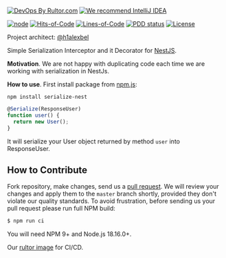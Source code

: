 [![DevOps By Rultor.com](https://www.rultor.com/b/h1alexbel/serialize)](https://www.rultor.com/p/h1alexbel/serialize)
[![We recommend IntelliJ IDEA](https://www.elegantobjects.org/intellij-idea.svg)](https://www.jetbrains.com/idea/)
<br>

[![node](https://github.com/h1alexbel/serialize/actions/workflows/node.yml/badge.svg)](https://github.com/h1alexbel/serialize/actions/workflows/node.yml)
[![Hits-of-Code](https://hitsofcode.com/github/h1alexbel/serialize)](https://hitsofcode.com/view/github/h1alexbel/serialize)
[![Lines-of-Code](https://tokei.rs/b1/github/h1alexbel/serialize)](https://github.com/h1alexbel/serialize)
[![PDD status](http://www.0pdd.com/svg?name=h1alexbel/serialize)](http://www.0pdd.com/p?name=h1alexbel/serialize)
[![License](https://img.shields.io/badge/license-MIT-green.svg)](https://github.com/h1alexbel/serialize/blob/master/LICENSE)

Project architect: [@h1alexbel](https://github.com/h1alexbel)

Simple Serialization Interceptor and it Decorator for [NestJS](https://nestjs.com/).

**Motivation**.
We are not happy with duplicating code each time we are working with serialization in NestJs.

**How to use**.
First install package from [npm.js](https://www.npmjs.com/package/serialize-nest):
```shell
npm install serialize-nest
```

```typescript
@Serialize(ResponseUser)
function user() {
  return new User();
}
```
It will serialize your User object returned by method `user` into ResponseUser.

## How to Contribute

Fork repository, make changes, send us a [pull request](https://www.yegor256.com/2014/04/15/github-guidelines.html).
We will review your changes and apply them to the `master` branch shortly,
provided they don't violate our quality standards. To avoid frustration,
before sending us your pull request please run full NPM build:

```bash
$ npm run ci
```

You will need NPM 9+ and Node.js 18.16.0+.

Our [rultor image](https://github.com/yegor256/rultor-image) for CI/CD.